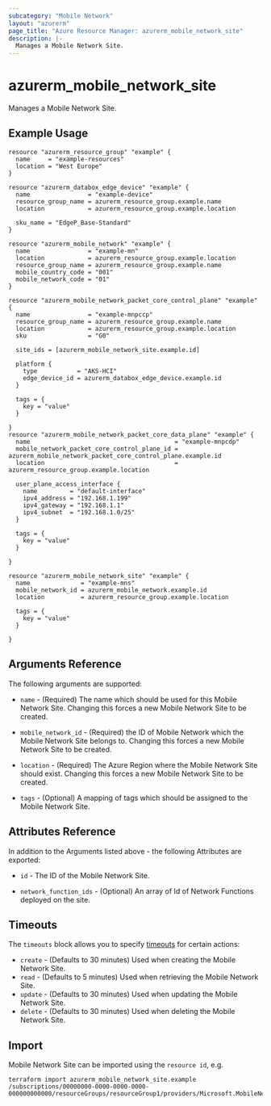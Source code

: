 ```yaml
---
subcategory: "Mobile Network"
layout: "azurerm"
page_title: "Azure Resource Manager: azurerm_mobile_network_site"
description: |-
  Manages a Mobile Network Site.
---
```


# azurerm_mobile_network_site

Manages a Mobile Network Site.

## Example Usage

```hcl
resource "azurerm_resource_group" "example" {
  name     = "example-resources"
  location = "West Europe"
}

resource "azurerm_databox_edge_device" "example" {
  name                = "example-device"
  resource_group_name = azurerm_resource_group.example.name
  location            = azurerm_resource_group.example.location

  sku_name = "EdgeP_Base-Standard"
}

resource "azurerm_mobile_network" "example" {
  name                = "example-mn"
  location            = azurerm_resource_group.example.location
  resource_group_name = azurerm_resource_group.example.name
  mobile_country_code = "001"
  mobile_network_code = "01"
}

resource "azurerm_mobile_network_packet_core_control_plane" "example" {
  name                = "example-mnpccp"
  resource_group_name = azurerm_resource_group.example.name
  location            = azurerm_resource_group.example.location
  sku                 = "G0"

  site_ids = [azurerm_mobile_network_site.example.id]

  platform {
    type           = "AKS-HCI"
    edge_device_id = azurerm_databox_edge_device.example.id
  }

  tags = {
    key = "value"
  }

}
resource "azurerm_mobile_network_packet_core_data_plane" "example" {
  name                                        = "example-mnpcdp"
  mobile_network_packet_core_control_plane_id = azurerm_mobile_network_packet_core_control_plane.example.id
  location                                    = azurerm_resource_group.example.location

  user_plane_access_interface {
    name         = "default-interface"
    ipv4_address = "192.168.1.199"
    ipv4_gateway = "192.168.1.1"
    ipv4_subnet  = "192.168.1.0/25"
  }

  tags = {
    key = "value"
  }

}

resource "azurerm_mobile_network_site" "example" {
  name              = "example-mns"
  mobile_network_id = azurerm_mobile_network.example.id
  location          = azurerm_resource_group.example.location

  tags = {
    key = "value"
  }

}
```

## Arguments Reference

The following arguments are supported:

* `name` - (Required) The name which should be used for this Mobile Network Site. Changing this forces a new Mobile Network Site to be created.

* `mobile_network_id` - (Required) the ID of Mobile Network which the Mobile Network Site belongs to. Changing this forces a new Mobile Network Site to be created.

* `location` - (Required) The Azure Region where the Mobile Network Site should exist. Changing this forces a new Mobile Network Site to be created.

* `tags` - (Optional) A mapping of tags which should be assigned to the Mobile Network Site.


## Attributes Reference

In addition to the Arguments listed above - the following Attributes are exported:

* `id` - The ID of the Mobile Network Site.

* `network_function_ids` - (Optional) An array of Id of Network Functions deployed on the site.

## Timeouts

The `timeouts` block allows you to specify [timeouts](https://www.terraform.io/docs/configuration/resources.html#timeouts) for certain actions:

* `create` - (Defaults to 30 minutes) Used when creating the Mobile Network Site.
* `read` - (Defaults to 5 minutes) Used when retrieving the Mobile Network Site.
* `update` - (Defaults to 30 minutes) Used when updating the Mobile Network Site.
* `delete` - (Defaults to 30 minutes) Used when deleting the Mobile Network Site.

## Import

Mobile Network Site can be imported using the `resource id`, e.g.

```shell
terraform import azurerm_mobile_network_site.example /subscriptions/00000000-0000-0000-0000-000000000000/resourceGroups/resourceGroup1/providers/Microsoft.MobileNetwork/mobileNetworks/mobileNetwork1/sites/site1
```
